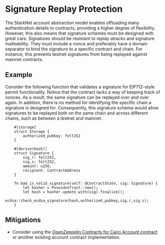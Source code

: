# Signature Replay Protection

The StarkNet account abstraction model enables offloading many authentication details to contracts, providing a higher degree of flexibility. However, this also means that signature schemes must be designed with great care. Signatures should be resistant to replay attacks and signature malleability. They must include a nonce and preferably have a domain separator to bind the signature to a specific contract and chain. For instance, this prevents testnet signatures from being replayed against mainnet contracts.

## Example

Consider the following function that validates a signature for EIP712-style permit functionality. Notice that the contract lacks a way of keeping track of nonces. As a result, the same signature can be replayed over and over again. In addition, there is no method for identifying the specific chain a signature is designed for. Consequently, this signature schema would allow signatures to be replayed both on the same chain and across different chains, such as between a testnet and mainnet.

```cairo
    #[storage]
    struct Storage {
        authorized_pubkey: felt252
    }

    #[derive(Hash)]
    struct Signature {
        sig_r: felt252,
        sig_s: felt252,
        amount: u256,
        recipient: ContractAddress
    }

    fn bad_is_valid_signature(self: @ContractState, sig: Signature) {
        let hasher = PoseidonTrait::new();
        let hash = hasher.update_with(sig).finalize();
        ecdsa::check_ecdsa_signature(hash,authorized_pubkey,sig.r,sig.s);
    }
```

## Mitigations

- Consider using the [OpenZeppelin Contracts for Cairo Account contract](https://github.com/OpenZeppelin/cairo-contracts/blob/main/docs/modules/ROOT/pages/accounts.adoc) or another existing account contract implementation.


